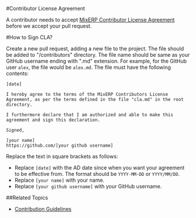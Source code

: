 #Contributor License Agreement

A contributor needs to accept [MixERP Contributor License Agreement](https://github.com/mixerp/mixerp/blob/master/CLA.md) before we accept your pull request.

#How to Sign CLA?

Create a new pull request, adding a new file to the project. The file should be added to "/contributors" directory. The file name should be same as your GitHub username ending with ".md" extension. For example, for the GitHub user `alex`, the file would be `alex.md`. The file must have the following contents:

```markup
[date]

I hereby agree to the terms of the MixERP Contributors License
Agreement, as per the terms defined in the file "cla.md" in the root directory.

I furthermore declare that I am authorized and able to make this
agreement and sign this declaration.

Signed,

[your name]
https://github.com/[your github username]
```

Replace the text in square brackets as follows:

* Replace `[date]` with the AD date since when you want your agreement to be effective from. The format should be `YYYY-MM-DD` or `YYYY/MM/DD`.
* Replace `[your name]` with your name.
* Replace `[your github username]` with your GitHub username.

##Related Topics
* [Contribution Guidelines](documentation/contribution-guidelines.md)
